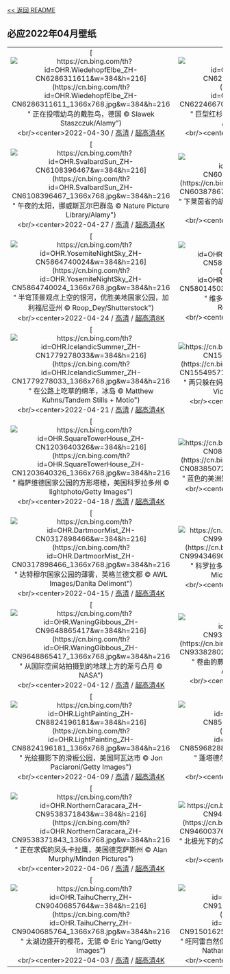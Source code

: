 [<< 返回 README](../../README.md)
## 必应2022年04月壁纸
||||
|:---:|:---:|:---:|
|[![https://cn.bing.com/th?id=OHR.WiedehopfElbe_ZH-CN6286311611&w=384&h=216](https://cn.bing.com/th?id=OHR.WiedehopfElbe_ZH-CN6286311611_1366x768.jpg&w=384&h=216 " &#10;正在投喂幼鸟的戴胜鸟，德国&#10;© Slawek Staszczuk/Alamy")](https://cn.bing.com/search?q=%E6%AD%A3%E5%9C%A8%E6%8A%95%E5%96%82%E5%B9%BC%E9%B8%9F%E7%9A%84%E6%88%B4%E8%83%9C%E9%B8%9F%EF%BC%8C%E5%BE%B7%E5%9B%BD&form=hpcapt&mkt=zh-cn&filters=HpDate:"20220430_1600")<br/><center>2022-04-30 / [高清](https://cn.bing.com/th?id=OHR.WiedehopfElbe_ZH-CN6286311611_1920x1200.jpg&w=1920&h=1200) / [超高清4K](https://cn.bing.com/th?id=OHR.WiedehopfElbe_ZH-CN6286311611_UHD.jpg&w=3840&h=2160)<center/>|[![https://cn.bing.com/th?id=OHR.RedwoodSprout_ZH-CN6224667074&w=384&h=216](https://cn.bing.com/th?id=OHR.RedwoodSprout_ZH-CN6224667074_1366x768.jpg&w=384&h=216 " &#10;巨型红杉的小萌芽，加利福尼亚州&#10;© Hutch Axilrod/Getty Images")](https://cn.bing.com/search?q=%E5%B7%A8%E5%9E%8B%E7%BA%A2%E6%9D%89%E7%9A%84%E5%B0%8F%E8%90%8C%E8%8A%BD%EF%BC%8C%E5%8A%A0%E5%88%A9%E7%A6%8F%E5%B0%BC%E4%BA%9A%E5%B7%9E&form=hpcapt&mkt=zh-cn&filters=HpDate:"20220429_1600")<br/><center>2022-04-29 / [高清](https://cn.bing.com/th?id=OHR.RedwoodSprout_ZH-CN6224667074_1920x1200.jpg&w=1920&h=1200) / [超高清4K](https://cn.bing.com/th?id=OHR.RedwoodSprout_ZH-CN6224667074_UHD.jpg&w=3840&h=2160)<center/>|[![https://cn.bing.com/th?id=OHR.GreatRidge_ZH-CN6165605288&w=384&h=216](https://cn.bing.com/th?id=OHR.GreatRidge_ZH-CN6165605288_1366x768.jpg&w=384&h=216 " &#10;大脊山，英格兰峰区国家公园&#10;© John Finney Photography/Moment/Getty Images")](https://cn.bing.com/search?q=%E5%A4%A7%E8%84%8A%E5%B1%B1%EF%BC%8C%E8%8B%B1%E6%A0%BC%E5%85%B0%E5%B3%B0%E5%8C%BA%E5%9B%BD%E5%AE%B6%E5%85%AC%E5%9B%AD&form=hpcapt&mkt=zh-cn&filters=HpDate:"20220428_1600")<br/><center>2022-04-28 / [高清](https://cn.bing.com/th?id=OHR.GreatRidge_ZH-CN6165605288_1920x1200.jpg&w=1920&h=1200) / [超高清4K](https://cn.bing.com/th?id=OHR.GreatRidge_ZH-CN6165605288_UHD.jpg&w=3840&h=2160)<center/>|
|[![https://cn.bing.com/th?id=OHR.SvalbardSun_ZH-CN6108396467&w=384&h=216](https://cn.bing.com/th?id=OHR.SvalbardSun_ZH-CN6108396467_1366x768.jpg&w=384&h=216 " &#10;午夜的太阳，挪威斯瓦尔巴群岛&#10;© Nature Picture Library/Alamy")](https://cn.bing.com/search?q=%E5%8D%88%E5%A4%9C%E7%9A%84%E5%A4%AA%E9%98%B3%EF%BC%8C%E6%8C%AA%E5%A8%81%E6%96%AF%E7%93%A6%E5%B0%94%E5%B7%B4%E7%BE%A4%E5%B2%9B&form=hpcapt&mkt=zh-cn&filters=HpDate:"20220427_1600")<br/><center>2022-04-27 / [高清](https://cn.bing.com/th?id=OHR.SvalbardSun_ZH-CN6108396467_1920x1200.jpg&w=1920&h=1200) / [超高清4K](https://cn.bing.com/th?id=OHR.SvalbardSun_ZH-CN6108396467_UHD.jpg&w=3840&h=2160)<center/>|[![https://cn.bing.com/th?id=OHR.Hunebourg_ZH-CN6038786751&w=384&h=216](https://cn.bing.com/th?id=OHR.Hunebourg_ZH-CN6038786751_1366x768.jpg&w=384&h=216 " &#10;下莱茵省的胡内城堡，法国阿尔萨斯大区&#10;© Leonid Andronov/Alamy")](https://cn.bing.com/search?q=%E4%B8%8B%E8%8E%B1%E8%8C%B5%E7%9C%81%E7%9A%84%E8%83%A1%E5%86%85%E5%9F%8E%E5%A0%A1%EF%BC%8C%E6%B3%95%E5%9B%BD%E9%98%BF%E5%B0%94%E8%90%A8%E6%96%AF%E5%A4%A7%E5%8C%BA&form=hpcapt&mkt=zh-cn&filters=HpDate:"20220426_1600")<br/><center>2022-04-26 / [高清](https://cn.bing.com/th?id=OHR.Hunebourg_ZH-CN6038786751_1920x1200.jpg&w=1920&h=1200) / [超高清4K](https://cn.bing.com/th?id=OHR.Hunebourg_ZH-CN6038786751_UHD.jpg&w=3840&h=2160)<center/>|[![https://cn.bing.com/th?id=OHR.ThreeKings_ZH-CN5954425982&w=384&h=216](https://cn.bing.com/th?id=OHR.ThreeKings_ZH-CN5954425982_1366x768.jpg&w=384&h=216 " &#10;圣安德鲁斯湾岸边的三只王企鹅，南乔治亚岛&#10;© Paul Souders/Getty Images")](https://cn.bing.com/search?q=%E5%9C%A3%E5%AE%89%E5%BE%B7%E9%B2%81%E6%96%AF%E6%B9%BE%E5%B2%B8%E8%BE%B9%E7%9A%84%E4%B8%89%E5%8F%AA%E7%8E%8B%E4%BC%81%E9%B9%85%EF%BC%8C%E5%8D%97%E4%B9%94%E6%B2%BB%E4%BA%9A%E5%B2%9B&form=hpcapt&mkt=zh-cn&filters=HpDate:"20220425_1600")<br/><center>2022-04-25 / [高清](https://cn.bing.com/th?id=OHR.ThreeKings_ZH-CN5954425982_1920x1200.jpg&w=1920&h=1200) / [超高清4K](https://cn.bing.com/th?id=OHR.ThreeKings_ZH-CN5954425982_UHD.jpg&w=3840&h=2160)<center/>|
|[![https://cn.bing.com/th?id=OHR.YosemiteNightSky_ZH-CN5864740024&w=384&h=216](https://cn.bing.com/th?id=OHR.YosemiteNightSky_ZH-CN5864740024_1366x768.jpg&w=384&h=216 " &#10;半穹顶景观点上空的银河，优胜美地国家公园，加利福尼亚州&#10;© Roop_Dey/Shutterstock")](https://cn.bing.com/search?q=%E5%8D%8A%E7%A9%B9%E9%A1%B6%E6%99%AF%E8%A7%82%E7%82%B9%E4%B8%8A%E7%A9%BA%E7%9A%84%E9%93%B6%E6%B2%B3%EF%BC%8C%E4%BC%98%E8%83%9C%E7%BE%8E%E5%9C%B0%E5%9B%BD%E5%AE%B6%E5%85%AC%E5%9B%AD%EF%BC%8C%E5%8A%A0%E5%88%A9%E7%A6%8F%E5%B0%BC%E4%BA%9A%E5%B7%9E&form=hpcapt&mkt=zh-cn&filters=HpDate:"20220424_1600")<br/><center>2022-04-24 / [高清](https://cn.bing.com/th?id=OHR.YosemiteNightSky_ZH-CN5864740024_1920x1200.jpg&w=1920&h=1200) / [超高清8K](https://cn.bing.com/th?id=OHR.YosemiteNightSky_ZH-CN5864740024_UHD.jpg)<center/>|[![https://cn.bing.com/th?id=OHR.VictoriaMemorialKolkata_ZH-CN5801450386&w=384&h=216](https://cn.bing.com/th?id=OHR.VictoriaMemorialKolkata_ZH-CN5801450386_1366x768.jpg&w=384&h=216 " &#10;维多利亚纪念堂，印度加尔各答&#10;© Roop_Dey/Shutterstock")](https://cn.bing.com/search?q=%E7%BB%B4%E5%A4%9A%E5%88%A9%E4%BA%9A%E7%BA%AA%E5%BF%B5%E5%A0%82%EF%BC%8C%E5%8D%B0%E5%BA%A6%E5%8A%A0%E5%B0%94%E5%90%84%E7%AD%94&form=hpcapt&mkt=zh-cn&filters=HpDate:"20220423_1600")<br/><center>2022-04-23 / [高清](https://cn.bing.com/th?id=OHR.VictoriaMemorialKolkata_ZH-CN5801450386_1920x1200.jpg&w=1920&h=1200) / [超高清4K](https://cn.bing.com/th?id=OHR.VictoriaMemorialKolkata_ZH-CN5801450386_UHD.jpg&w=3840&h=2160)<center/>|[![https://cn.bing.com/th?id=OHR.EarthDay2022_ZH-CN5733809629&w=384&h=216](https://cn.bing.com/th?id=OHR.EarthDay2022_ZH-CN5733809629_1366x768.jpg&w=384&h=216 " &#10;卡鲁拉国家公园里的小湖，爱沙尼亚&#10;© Sven Zacek/Minden Pictures")](https://cn.bing.com/search?q=%E5%8D%A1%E9%B2%81%E6%8B%89%E5%9B%BD%E5%AE%B6%E5%85%AC%E5%9B%AD%E9%87%8C%E7%9A%84%E5%B0%8F%E6%B9%96%EF%BC%8C%E7%88%B1%E6%B2%99%E5%B0%BC%E4%BA%9A&form=hpcapt&mkt=zh-cn&filters=HpDate:"20220422_1600")<br/><center>2022-04-22 / [高清](https://cn.bing.com/th?id=OHR.EarthDay2022_ZH-CN5733809629_1920x1200.jpg&w=1920&h=1200) / [超高清4K](https://cn.bing.com/th?id=OHR.EarthDay2022_ZH-CN5733809629_UHD.jpg&w=3840&h=2160)<center/>|
|[![https://cn.bing.com/th?id=OHR.IcelandicSummer_ZH-CN1779278033&w=384&h=216](https://cn.bing.com/th?id=OHR.IcelandicSummer_ZH-CN1779278033_1366x768.jpg&w=384&h=216 " &#10;在公路上吃草的绵羊，冰岛&#10;© Matthew Kuhns/Tandem Stills + Motio")](https://cn.bing.com/search?q=%E5%9C%A8%E5%85%AC%E8%B7%AF%E4%B8%8A%E5%90%83%E8%8D%89%E7%9A%84%E7%BB%B5%E7%BE%8A%EF%BC%8C%E5%86%B0%E5%B2%9B&form=hpcapt&mkt=zh-cn&filters=HpDate:"20220421_1600")<br/><center>2022-04-21 / [高清](https://cn.bing.com/th?id=OHR.IcelandicSummer_ZH-CN1779278033_1920x1200.jpg&w=1920&h=1200) / [超高清4K](https://cn.bing.com/th?id=OHR.IcelandicSummer_ZH-CN1779278033_UHD.jpg&w=3840&h=2160)<center/>|[![https://cn.bing.com/th?id=OHR.MuteSwan_ZH-CN1554957153&w=384&h=216](https://cn.bing.com/th?id=OHR.MuteSwan_ZH-CN1554957153_1366x768.jpg&w=384&h=216 " &#10;两只躲在妈妈尾羽下的疣鼻小天鹅，纽约长岛&#10;© Vicki Jauron/Getty Images")](https://cn.bing.com/search?q=%E4%B8%A4%E5%8F%AA%E8%BA%B2%E5%9C%A8%E5%A6%88%E5%A6%88%E5%B0%BE%E7%BE%BD%E4%B8%8B%E7%9A%84%E7%96%A3%E9%BC%BB%E5%B0%8F%E5%A4%A9%E9%B9%85%EF%BC%8C%E7%BA%BD%E7%BA%A6%E9%95%BF%E5%B2%9B&form=hpcapt&mkt=zh-cn&filters=HpDate:"20220420_1600")<br/><center>2022-04-20 / [高清](https://cn.bing.com/th?id=OHR.MuteSwan_ZH-CN1554957153_1920x1200.jpg&w=1920&h=1200) / [超高清](https://cn.bing.comhttps://cn.bing.com/th?id=OHR.MuteSwan_ZH-CN1554957153_UHD.jpg)<center/>|[![https://cn.bing.com/th?id=OHR.PlitviceBoardwalk_ZH-CN1370384104&w=384&h=216](https://cn.bing.com/th?id=OHR.PlitviceBoardwalk_ZH-CN1370384104_1366x768.jpg&w=384&h=216 " &#10;十六湖国家公园，克罗地亚&#10;© Janne Kahila/Getty Images")](https://cn.bing.com/search?q=%E5%8D%81%E5%85%AD%E6%B9%96%E5%9B%BD%E5%AE%B6%E5%85%AC%E5%9B%AD%EF%BC%8C%E5%85%8B%E7%BD%97%E5%9C%B0%E4%BA%9A&form=hpcapt&mkt=zh-cn&filters=HpDate:"20220419_1600")<br/><center>2022-04-19 / [高清](https://cn.bing.com/th?id=OHR.PlitviceBoardwalk_ZH-CN1370384104_1920x1200.jpg&w=1920&h=1200) / [超高清4K](https://cn.bing.com/th?id=OHR.PlitviceBoardwalk_ZH-CN1370384104_UHD.jpg&w=3840&h=2160)<center/>|
|[![https://cn.bing.com/th?id=OHR.SquareTowerHouse_ZH-CN1203640326&w=384&h=216](https://cn.bing.com/th?id=OHR.SquareTowerHouse_ZH-CN1203640326_1366x768.jpg&w=384&h=216 " &#10;梅萨维德国家公园的方形塔楼，美国科罗拉多州&#10;© lightphoto/Getty Images")](https://cn.bing.com/search?q=%E6%A2%85%E8%90%A8%E7%BB%B4%E5%BE%B7%E5%9B%BD%E5%AE%B6%E5%85%AC%E5%9B%AD%E7%9A%84%E6%96%B9%E5%BD%A2%E5%A1%94%E6%A5%BC%EF%BC%8C%E7%BE%8E%E5%9B%BD%E7%A7%91%E7%BD%97%E6%8B%89%E5%A4%9A%E5%B7%9E&form=hpcapt&mkt=zh-cn&filters=HpDate:"20220418_1600")<br/><center>2022-04-18 / [高清](https://cn.bing.com/th?id=OHR.SquareTowerHouse_ZH-CN1203640326_1920x1200.jpg&w=1920&h=1200) / [超高清4K](https://cn.bing.com/th?id=OHR.SquareTowerHouse_ZH-CN1203640326_UHD.jpg&w=3840&h=2160)<center/>|[![https://cn.bing.com/th?id=OHR.RobinsEgg_ZH-CN0838507211&w=384&h=216](https://cn.bing.com/th?id=OHR.RobinsEgg_ZH-CN0838507211_1366x768.jpg&w=384&h=216 " &#10;蓝色的美洲知更鸟蛋，新泽西州&#10;© Mira/Alamy")](https://cn.bing.com/search?q=%E8%93%9D%E8%89%B2%E7%9A%84%E7%BE%8E%E6%B4%B2%E7%9F%A5%E6%9B%B4%E9%B8%9F%E8%9B%8B%EF%BC%8C%E6%96%B0%E6%B3%BD%E8%A5%BF%E5%B7%9E&form=hpcapt&mkt=zh-cn&filters=HpDate:"20220417_1600")<br/><center>2022-04-17 / [高清](https://cn.bing.com/th?id=OHR.RobinsEgg_ZH-CN0838507211_1920x1200.jpg&w=1920&h=1200) / [超高清4K](https://cn.bing.com/th?id=OHR.RobinsEgg_ZH-CN0838507211_UHD.jpg&w=3840&h=2160)<center/>|[![https://cn.bing.com/th?id=OHR.Yellowstone150_ZH-CN0551084440&w=384&h=216](https://cn.bing.com/th?id=OHR.Yellowstone150_ZH-CN0551084440_1366x768.jpg&w=384&h=216 " &#10;黄石国家公园的大棱镜泉鸟瞰图，美国怀俄明州&#10;© AirPano LLC/Amazing Aerial Agency")](https://cn.bing.com/search?q=%E9%BB%84%E7%9F%B3%E5%9B%BD%E5%AE%B6%E5%85%AC%E5%9B%AD%E7%9A%84%E5%A4%A7%E6%A3%B1%E9%95%9C%E6%B3%89%E9%B8%9F%E7%9E%B0%E5%9B%BE%EF%BC%8C%E7%BE%8E%E5%9B%BD%E6%80%80%E4%BF%84%E6%98%8E%E5%B7%9E&form=hpcapt&mkt=zh-cn&filters=HpDate:"20220416_1600")<br/><center>2022-04-16 / [高清](https://cn.bing.com/th?id=OHR.Yellowstone150_ZH-CN0551084440_1920x1200.jpg&w=1920&h=1200) / [超高清4K](https://cn.bing.com/th?id=OHR.Yellowstone150_ZH-CN0551084440_UHD.jpg&w=3840&h=2160)<center/>|
|[![https://cn.bing.com/th?id=OHR.DartmoorMist_ZH-CN0317898466&w=384&h=216](https://cn.bing.com/th?id=OHR.DartmoorMist_ZH-CN0317898466_1366x768.jpg&w=384&h=216 " &#10;达特穆尔国家公园的薄雾，英格兰德文郡&#10;© AWL Images/Danita Delimont")](https://cn.bing.com/search?q=%E8%BE%BE%E7%89%B9%E7%A9%86%E5%B0%94%E5%9B%BD%E5%AE%B6%E5%85%AC%E5%9B%AD%E7%9A%84%E8%96%84%E9%9B%BE%EF%BC%8C%E8%8B%B1%E6%A0%BC%E5%85%B0%E5%BE%B7%E6%96%87%E9%83%A1&form=hpcapt&mkt=zh-cn&filters=HpDate:"20220415_1600")<br/><center>2022-04-15 / [高清](https://cn.bing.com/th?id=OHR.DartmoorMist_ZH-CN0317898466_1920x1200.jpg&w=1920&h=1200) / [超高清4K](https://cn.bing.com/th?id=OHR.DartmoorMist_ZH-CN0317898466_UHD.jpg&w=3840&h=2160)<center/>|[![https://cn.bing.com/th?id=OHR.AZBend_ZH-CN9943469006&w=384&h=216](https://cn.bing.com/th?id=OHR.AZBend_ZH-CN9943469006_1366x768.jpg&w=384&h=216 " &#10;科罗拉多河上的马蹄湾，美国亚利桑那州&#10;© Michael Dunn/Getty Images")](https://cn.bing.com/search?q=%E7%A7%91%E7%BD%97%E6%8B%89%E5%A4%9A%E6%B2%B3%E4%B8%8A%E7%9A%84%E9%A9%AC%E8%B9%84%E6%B9%BE%EF%BC%8C%E7%BE%8E%E5%9B%BD%E4%BA%9A%E5%88%A9%E6%A1%91%E9%82%A3%E5%B7%9E&form=hpcapt&mkt=zh-cn&filters=HpDate:"20220414_1600")<br/><center>2022-04-14 / [高清](https://cn.bing.com/th?id=OHR.AZBend_ZH-CN9943469006_1920x1200.jpg&w=1920&h=1200) / [超高清4K](https://cn.bing.com/th?id=OHR.AZBend_ZH-CN9943469006_UHD.jpg&w=3840&h=2160)<center/>|[![https://cn.bing.com/th?id=OHR.Mitsumata_ZH-CN9794271032&w=384&h=216](https://cn.bing.com/th?id=OHR.Mitsumata_ZH-CN9794271032_1366x768.jpg&w=384&h=216 " &#10;森林中的结香花，日本&#10;© nattya3714/Getty Images")](https://cn.bing.com/search?q=%E6%A3%AE%E6%9E%97%E4%B8%AD%E7%9A%84%E7%BB%93%E9%A6%99%E8%8A%B1%EF%BC%8C%E6%97%A5%E6%9C%AC&form=hpcapt&mkt=zh-cn&filters=HpDate:"20220413_1600")<br/><center>2022-04-13 / [高清](https://cn.bing.com/th?id=OHR.Mitsumata_ZH-CN9794271032_1920x1200.jpg&w=1920&h=1200) / [超高清4K](https://cn.bing.com/th?id=OHR.Mitsumata_ZH-CN9794271032_UHD.jpg&w=3840&h=2160)<center/>|
|[![https://cn.bing.com/th?id=OHR.WaningGibbous_ZH-CN9648865417&w=384&h=216](https://cn.bing.com/th?id=OHR.WaningGibbous_ZH-CN9648865417_1366x768.jpg&w=384&h=216 " &#10;从国际空间站拍摄到的地球上方的渐亏凸月&#10;© NASA")](https://cn.bing.com/search?q=%E4%BB%8E%E5%9B%BD%E9%99%85%E7%A9%BA%E9%97%B4%E7%AB%99%E6%8B%8D%E6%91%84%E5%88%B0%E7%9A%84%E5%9C%B0%E7%90%83%E4%B8%8A%E6%96%B9%E7%9A%84%E6%B8%90%E4%BA%8F%E5%87%B8%E6%9C%88&form=hpcapt&mkt=zh-cn&filters=HpDate:"20220412_1600")<br/><center>2022-04-12 / [高清](https://cn.bing.com/th?id=OHR.WaningGibbous_ZH-CN9648865417_1920x1200.jpg&w=1920&h=1200) / [超高清4K](https://cn.bing.com/th?id=OHR.WaningGibbous_ZH-CN9648865417_UHD.jpg&w=3840&h=2160)<center/>|[![https://cn.bing.com/th?id=OHR.FernFronds_ZH-CN9338280267&w=384&h=216](https://cn.bing.com/th?id=OHR.FernFronds_ZH-CN9338280267_1366x768.jpg&w=384&h=216 " &#10;卷曲的蕨菜叶，加拿大魁北克&#10;© Marianna Armata/Getty Images")](https://cn.bing.com/search?q=%E5%8D%B7%E6%9B%B2%E7%9A%84%E8%95%A8%E8%8F%9C%E5%8F%B6%EF%BC%8C%E5%8A%A0%E6%8B%BF%E5%A4%A7%E9%AD%81%E5%8C%97%E5%85%8B&form=hpcapt&mkt=zh-cn&filters=HpDate:"20220411_1600")<br/><center>2022-04-11 / [高清](https://cn.bing.com/th?id=OHR.FernFronds_ZH-CN9338280267_1920x1200.jpg&w=1920&h=1200) / [超高清](https://cn.bing.comhttps://cn.bing.com/th?id=OHR.FernFronds_ZH-CN9338280267_UHD.jpg)<center/>|[![https://cn.bing.com/th?id=OHR.Caracal_ZH-CN7086185498&w=384&h=216](https://cn.bing.com/th?id=OHR.Caracal_ZH-CN7086185498_1366x768.jpg&w=384&h=216 " &#10;三只狞猫宝宝&#10;© Marion Vollborn/Minden Pictures")](https://cn.bing.com/search?q=%E4%B8%89%E5%8F%AA%E7%8B%9E%E7%8C%AB%E5%AE%9D%E5%AE%9D&form=hpcapt&mkt=zh-cn&filters=HpDate:"20220410_1600")<br/><center>2022-04-10 / [高清](https://cn.bing.com/th?id=OHR.Caracal_ZH-CN7086185498_1920x1200.jpg&w=1920&h=1200) / [超高清4K](https://cn.bing.com/th?id=OHR.Caracal_ZH-CN7086185498_UHD.jpg&w=3840&h=2160)<center/>|
|[![https://cn.bing.com/th?id=OHR.LightPainting_ZH-CN8824196181&w=384&h=216](https://cn.bing.com/th?id=OHR.LightPainting_ZH-CN8824196181_1366x768.jpg&w=384&h=216 " &#10;光绘摄影下的滑板公园，美国阿瓦达市&#10;© Jon Paciaroni/Getty Images")](https://cn.bing.com/search?q=%E5%85%89%E7%BB%98%E6%91%84%E5%BD%B1%E4%B8%8B%E7%9A%84%E6%BB%91%E6%9D%BF%E5%85%AC%E5%9B%AD%EF%BC%8C%E7%BE%8E%E5%9B%BD%E9%98%BF%E7%93%A6%E8%BE%BE%E5%B8%82&form=hpcapt&mkt=zh-cn&filters=HpDate:"20220409_1600")<br/><center>2022-04-09 / [高清](https://cn.bing.com/th?id=OHR.LightPainting_ZH-CN8824196181_1920x1200.jpg&w=1920&h=1200) / [超高清4K](https://cn.bing.com/th?id=OHR.LightPainting_ZH-CN8824196181_UHD.jpg&w=3840&h=2160)<center/>|[![https://cn.bing.com/th?id=OHR.PontaDelgada_ZH-CN8596828822&w=384&h=216](https://cn.bing.com/th?id=OHR.PontaDelgada_ZH-CN8596828822_1366x768.jpg&w=384&h=216 " &#10;蓬塔德尔加达附近的海岸，葡萄牙&#10;© Jan Wlodarczyk/Alamy")](https://cn.bing.com/search?q=%E8%93%AC%E5%A1%94%E5%BE%B7%E5%B0%94%E5%8A%A0%E8%BE%BE%E9%99%84%E8%BF%91%E7%9A%84%E6%B5%B7%E5%B2%B8%EF%BC%8C%E8%91%A1%E8%90%84%E7%89%99&form=hpcapt&mkt=zh-cn&filters=HpDate:"20220408_1600")<br/><center>2022-04-08 / [高清](https://cn.bing.com/th?id=OHR.PontaDelgada_ZH-CN8596828822_1920x1200.jpg&w=1920&h=1200) / [超高清4K](https://cn.bing.com/th?id=OHR.PontaDelgada_ZH-CN8596828822_UHD.jpg&w=3840&h=2160)<center/>|[![https://cn.bing.com/th?id=OHR.Malaga_ZH-CN9644862917&w=384&h=216](https://cn.bing.com/th?id=OHR.Malaga_ZH-CN9644862917_1366x768.jpg&w=384&h=216 " &#10;黄昏下的马拉加老城，西班牙&#10;© Sean Pavone Photo/Getty Images")](https://cn.bing.com/search?q=%E9%BB%84%E6%98%8F%E4%B8%8B%E7%9A%84%E9%A9%AC%E6%8B%89%E5%8A%A0%E8%80%81%E5%9F%8E%EF%BC%8C%E8%A5%BF%E7%8F%AD%E7%89%99&form=hpcapt&mkt=zh-cn&filters=HpDate:"20220407_1600")<br/><center>2022-04-07 / [高清](https://cn.bing.com/th?id=OHR.Malaga_ZH-CN9644862917_1920x1200.jpg&w=1920&h=1200) / [超高清4K](https://cn.bing.com/th?id=OHR.Malaga_ZH-CN9644862917_UHD.jpg&w=3840&h=2160)<center/>|
|[![https://cn.bing.com/th?id=OHR.NorthernCaracara_ZH-CN9538371843&w=384&h=216](https://cn.bing.com/th?id=OHR.NorthernCaracara_ZH-CN9538371843_1366x768.jpg&w=384&h=216 " &#10;正在求偶的凤头卡拉鹰，美国德克萨斯州&#10;© Alan Murphy/Minden Pictures")](https://cn.bing.com/search?q=%E6%AD%A3%E5%9C%A8%E6%B1%82%E5%81%B6%E7%9A%84%E5%87%A4%E5%A4%B4%E5%8D%A1%E6%8B%89%E9%B9%B0%EF%BC%8C%E7%BE%8E%E5%9B%BD%E5%BE%B7%E5%85%8B%E8%90%A8%E6%96%AF%E5%B7%9E&form=hpcapt&mkt=zh-cn&filters=HpDate:"20220406_1600")<br/><center>2022-04-06 / [高清](https://cn.bing.com/th?id=OHR.NorthernCaracara_ZH-CN9538371843_1920x1200.jpg&w=1920&h=1200) / [超高清4K](https://cn.bing.com/th?id=OHR.NorthernCaracara_ZH-CN9538371843_UHD.jpg&w=3840&h=2160)<center/>|[![https://cn.bing.com/th?id=OHR.Godafoss_ZH-CN9460037606&w=384&h=216](https://cn.bing.com/th?id=OHR.Godafoss_ZH-CN9460037606_1366x768.jpg&w=384&h=216 " &#10;北极光下的众神瀑布，冰岛&#10;© Anton Petrus/Getty Images")](https://cn.bing.com/search?q=%E5%8C%97%E6%9E%81%E5%85%89%E4%B8%8B%E7%9A%84%E4%BC%97%E7%A5%9E%E7%80%91%E5%B8%83%EF%BC%8C%E5%86%B0%E5%B2%9B&form=hpcapt&mkt=zh-cn&filters=HpDate:"20220405_1600")<br/><center>2022-04-05 / [高清](https://cn.bing.com/th?id=OHR.Godafoss_ZH-CN9460037606_1920x1200.jpg&w=1920&h=1200) / [超高清4K](https://cn.bing.com/th?id=OHR.Godafoss_ZH-CN9460037606_UHD.jpg&w=3840&h=2160)<center/>|[![https://cn.bing.com/th?id=OHR.NorwayBoulder_ZH-CN8749661500&w=384&h=216](https://cn.bing.com/th?id=OHR.NorwayBoulder_ZH-CN8749661500_1366x768.jpg&w=384&h=216 " &#10;裂缝中的谢拉格伯顿石，挪威谢格拉山&#10;© Angel FAyE/Getty Images")](https://cn.bing.com/search?q=%E8%A3%82%E7%BC%9D%E4%B8%AD%E7%9A%84%E8%B0%A2%E6%8B%89%E6%A0%BC%E4%BC%AF%E9%A1%BF%E7%9F%B3%EF%BC%8C%E6%8C%AA%E5%A8%81%E8%B0%A2%E6%A0%BC%E6%8B%89%E5%B1%B1&form=hpcapt&mkt=zh-cn&filters=HpDate:"20220404_1600")<br/><center>2022-04-04 / [高清](https://cn.bing.com/th?id=OHR.NorwayBoulder_ZH-CN8749661500_1920x1200.jpg&w=1920&h=1200) / [超高清4K](https://cn.bing.com/th?id=OHR.NorwayBoulder_ZH-CN8749661500_UHD.jpg&w=3840&h=2160)<center/>|
|[![https://cn.bing.com/th?id=OHR.TaihuCherry_ZH-CN9040685764&w=384&h=216](https://cn.bing.com/th?id=OHR.TaihuCherry_ZH-CN9040685764_1366x768.jpg&w=384&h=216 " &#10;太湖边盛开的樱花，无锡&#10;© Eric Yang/Getty Images")](https://cn.bing.com/search?q=%E5%A4%AA%E6%B9%96%E8%BE%B9%E7%9B%9B%E5%BC%80%E7%9A%84%E6%A8%B1%E8%8A%B1%EF%BC%8C%E6%97%A0%E9%94%A1&form=hpcapt&mkt=zh-cn&filters=HpDate:"20220403_1600")<br/><center>2022-04-03 / [高清](https://cn.bing.com/th?id=OHR.TaihuCherry_ZH-CN9040685764_1920x1200.jpg&w=1920&h=1200) / [超高清4K](https://cn.bing.com/th?id=OHR.TaihuCherry_ZH-CN9040685764_UHD.jpg&w=3840&h=2160)<center/>|[![https://cn.bing.com/th?id=OHR.WhangareiFalls_ZH-CN9150162556&w=384&h=216](https://cn.bing.com/th?id=OHR.WhangareiFalls_ZH-CN9150162556_1366x768.jpg&w=384&h=216 " &#10;旺阿雷自然保护区里的旺阿雷瀑布，新西兰北岛&#10;© Nathan Kavumbura/Getty Images")](https://cn.bing.com/search?q=%E6%97%BA%E9%98%BF%E9%9B%B7%E8%87%AA%E7%84%B6%E4%BF%9D%E6%8A%A4%E5%8C%BA%E9%87%8C%E7%9A%84%E6%97%BA%E9%98%BF%E9%9B%B7%E7%80%91%E5%B8%83%EF%BC%8C%E6%96%B0%E8%A5%BF%E5%85%B0%E5%8C%97%E5%B2%9B&form=hpcapt&mkt=zh-cn&filters=HpDate:"20220402_1600")<br/><center>2022-04-02 / [高清](https://cn.bing.com/th?id=OHR.WhangareiFalls_ZH-CN9150162556_1920x1200.jpg&w=1920&h=1200) / [超高清8K](https://cn.bing.comhttps://cn.bing.com/th?id=OHR.WhangareiFalls_ZH-CN9150162556_UHD.jpg)<center/>|[![https://cn.bing.com/th?id=OHR.HawaMahalJaipur_ZH-CN3863273823&w=384&h=216](https://cn.bing.com/th?id=OHR.HawaMahalJaipur_ZH-CN3863273823_1366x768.jpg&w=384&h=216 " &#10;哈瓦泰姬陵，印度拉贾斯坦邦，斋浦尔市&#10;© Mazur Travel/Shutterstock")](https://cn.bing.com/search?q=%E5%93%88%E7%93%A6%E6%B3%B0%E5%A7%AC%E9%99%B5%EF%BC%8C%E5%8D%B0%E5%BA%A6%E6%8B%89%E8%B4%BE%E6%96%AF%E5%9D%A6%E9%82%A6%EF%BC%8C%E6%96%8B%E6%B5%A6%E5%B0%94%E5%B8%82&form=hpcapt&mkt=zh-cn&filters=HpDate:"20220401_1600")<br/><center>2022-04-01 / [高清](https://cn.bing.com/th?id=OHR.HawaMahalJaipur_ZH-CN3863273823_1920x1200.jpg&w=1920&h=1200) / [超高清](https://cn.bing.comhttps://cn.bing.com/th?id=OHR.HawaMahalJaipur_ZH-CN3863273823_UHD.jpg)<center/>|
